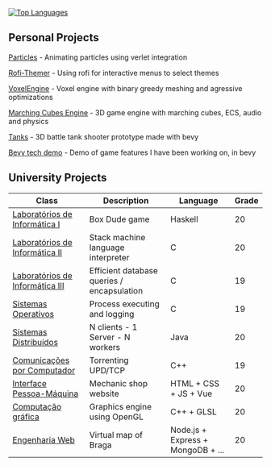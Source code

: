 <!-- stats.... -->

[![Top Languages](https://github-readme-stats.vercel.app/api/top-langs/?username=IVSOP&layout=compact&theme=github_dark&hide_border=true)](https://github.com/anuraghazra/github-readme-stats)
<!-- &hide=CSS,HTML -->
<!-- normal || compact || donut || donut-vertical || pie  https://github.com/anuraghazra/github-readme-stats#customization-->

<!-- <sup>(HTML and CSS removed due to doxygen polluting it etc.)</sup> -->

## Personal Projects

[Particles](https://github.com/IVSOP/Particles) - Animating particles using verlet integration

[Rofi-Themer](https://github.com/IVSOP/Rofi-Themer) - Using rofi for interactive menus to select themes

[VoxelEngine](https://github.com/IVSOP/VoxelEngine) - Voxel engine with binary greedy meshing and agressive optimizations

[Marching Cubes Engine](https://github.com/IVSOP/MarchingCubes) - 3D game engine with marching cubes, ECS, audio and physics

[Tanks](https://ivsop.github.io/TanksDev) - 3D battle tank shooter prototype made with bevy

[Bevy tech demo](https://ivsop.github.io/bevy_demo_dev) - Demo of game features I have been working on, in bevy

## University Projects
| Class | Description | Language | Grade |
| ------------- | ------------- | ------------- | ------------- |
| [Laboratórios de Informática I](https://github.com/IVSOP/Projeto-LI1)  | Box Dude game | Haskell | 20 |
| [Laboratórios de Informática II](https://github.com/IVSOP/Projeto-LI2/)  | Stack machine language interpreter | C | 20 |
| [Laboratórios de Informática III](https://github.com/IVSOP/LI3)  | Efficient database queries / encapsulation | C | 19 |
| [Sistemas Operativos](https://github.com/IVSOP/ProjetoSO)  | Process executing and logging | C | 19 |
| [Sistemas Distribuídos](https://github.com/IVSOP/projeto-sd)  | N clients - 1 Server - N workers | Java | 20 |
| [Comunicações por Computador](https://github.com/IVSOP/CC) | Torrenting UPD/TCP | C++ | 19 |
| [Interface Pessoa-Máquina](https://github.com/IVSOP/IPM) | Mechanic shop website | HTML + CSS + JS + Vue | 20 |
| [Computação gráfica](https://github.com/IVSOP/CG) | Graphics engine using OpenGL | C++ + GLSL | 20 |
| [Engenharia Web](https://github.com/IVSOP/ProjetoEW) | Virtual map of Braga | Node.js + Express + MongoDB + ... | 20 |
<!-- mnol????? 20 -->
<!-- RC 18.62 -->
<!-- li3 foi roubado, melhor perf -->
